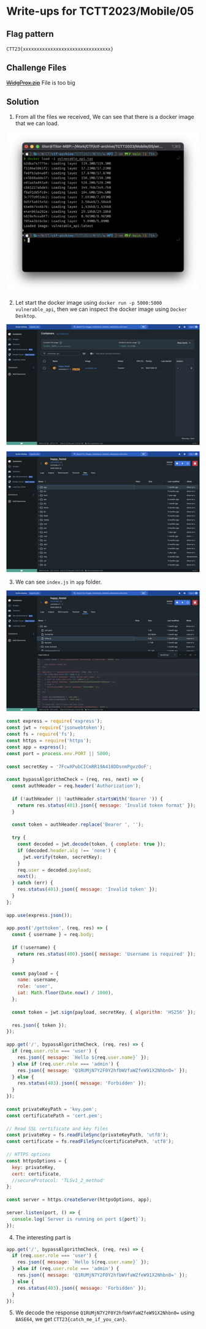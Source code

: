 # Write-ups for TCTT2023/Mobile/05

## Flag pattern

`CTT23{xxxxxxxxxxxxxxxxxxxxxxxxxxxxxxxx}`

## Challenge Files

~~[WidgProx.zip](./WidgProx.zip)~~ File is too big

## Solution

1. From all the files we received, We can see that there is a docker image that we can load.

![docker_01](./write-ups/01.png)

2. Let start the docker image using `docker run -p 5000:5000 vulnerable_api`, then we can inspect the docker image using `Docker Desktop`.

![docker_02](./write-ups/02.png)

![docker_03](./write-ups/03.png)

3. We can see `index.js` in `app` folder.

![docker_04](./write-ups/04.png)

```js
const express = require('express');
const jwt = require('jsonwebtoken');
const fs = require('fs');
const https = require('https');
const app = express();
const port = process.env.PORT || 5000;

const secretKey = '7FcwXPubCICmRR19A418DDsnmPgvzOoF';

const bypassAlgorithmCheck = (req, res, next) => {
  const authHeader = req.header('Authorization');

  if (!authHeader || !authHeader.startsWith('Bearer ')) {
    return res.status(401).json({ message: 'Invalid token format' });
  }

  const token = authHeader.replace('Bearer ', '');

  try {
    const decoded = jwt.decode(token, { complete: true });
    if (decoded.header.alg !== 'none') {
      jwt.verify(token, secretKey);
    }
    req.user = decoded.payload;
    next();
  } catch (err) {
    res.status(401).json({ message: 'Invalid token' });
  }
};

app.use(express.json());

app.post('/gettoken', (req, res) => {
  const { username } = req.body;

  if (!username) {
    return res.status(400).json({ message: 'Username is required' });
  }

  const payload = {
    name: username,
    role: 'user',
    iat: Math.floor(Date.now() / 1000),
  };

  const token = jwt.sign(payload, secretKey, { algorithm: 'HS256' });

  res.json({ token });
});

app.get('/', bypassAlgorithmCheck, (req, res) => {
  if (req.user.role === 'user') {
    res.json({ message: `Hello ${req.user.name}` });
  } else if (req.user.role === 'admin') {
    res.json({ message: 'Q1RUMjN7Y2F0Y2hfbWVfaWZfeW91X2Nhbn0=' });
  } else {
    res.status(403).json({ message: 'Forbidden' });
  }
});

const privateKeyPath = 'key.pem';
const certificatePath = 'cert.pem';

// Read SSL certificate and key files
const privateKey = fs.readFileSync(privateKeyPath, 'utf8');
const certificate = fs.readFileSync(certificatePath, 'utf8');

// HTTPS options
const httpsOptions = {
  key: privateKey,
  cert: certificate,
  //secureProtocol: 'TLSv1_2_method'
};

const server = https.createServer(httpsOptions, app);

server.listen(port, () => {
  console.log(`Server is running on port ${port}`);
});
```

4. The interesting part is

```js
app.get('/', bypassAlgorithmCheck, (req, res) => {
  if (req.user.role === 'user') {
    res.json({ message: `Hello ${req.user.name}` });
  } else if (req.user.role === 'admin') {
    res.json({ message: 'Q1RUMjN7Y2F0Y2hfbWVfaWZfeW91X2Nhbn0=' });
  } else {
    res.status(403).json({ message: 'Forbidden' });
  }
});
```

5. We decode the response `Q1RUMjN7Y2F0Y2hfbWVfaWZfeW91X2Nhbn0=` using `BASE64`, we get `CTT23{catch_me_if_you_can}`.
